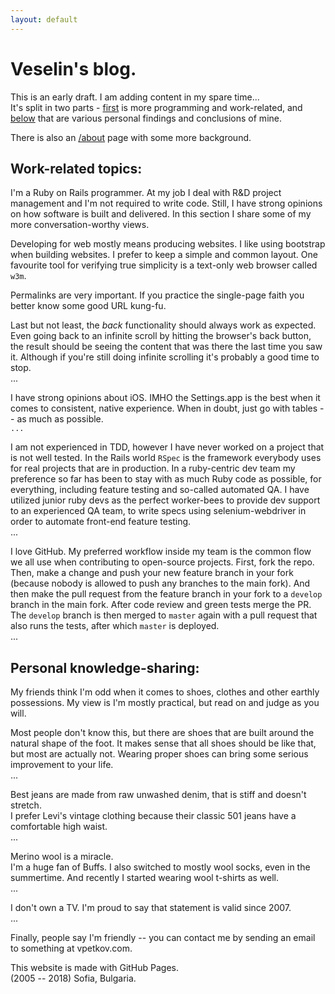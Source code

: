 ```yaml
---
layout: default
---
```



Veselin's blog.
==============

This is an early draft. I am adding content in my spare time...  
It's split in two parts - [first](/#work-related-topics) is more programming and work-related, and [below](/#personal-knowledge-sharing) that are various personal findings and conclusions of mine.

There is also an [/about](/about) page with some more background.


Work-related topics:
--------------------

I'm a Ruby on Rails programmer. At my job I deal with R&D project management and I'm not required to write code. Still, I have strong opinions on how software is built and delivered. In this section I share some of my more conversation-worthy views.

Developing for web mostly means producing websites. I like using bootstrap when building websites. I prefer to keep a simple and common layout. One favourite tool for verifying true simplicity is a text-only web browser called `w3m`.

Permalinks are very important. If you practice the single-page faith you better know some good URL kung-fu.

Last but not least, the *back* functionality should always work as expected. Even going back to an infinite scroll by hitting the browser's back button, the result should be seeing the content that was there the last time you saw it. Although if you're still doing infinite scrolling it's probably a good time to stop.  
...


I have strong opinions about iOS. IMHO the Settings.app is the best when it comes to consistent, native experience. When in doubt, just go with tables -- as much as possible.  
`...`

I am not experienced in TDD, however I have never worked on a project that is not well tested. In the Rails world `RSpec` is the framework everybody uses for real projects that are in production. In a ruby-centric dev team my preference so far has been to stay with as much Ruby code as possible, for everything, including feature testing and so-called automated QA. I have utilized junior ruby devs as the perfect worker-bees to provide dev support to an experienced QA team, to write specs using selenium-webdriver in order to automate front-end feature testing.  
...

I love GitHub. My preferred workflow inside my team is the common flow we all use when contributing to open-source projects. First, fork the repo. Then, make a change and push your new feature branch in your fork (because nobody is allowed to push any branches to the main fork). And then make the pull request from the feature branch in your fork to a `develop` branch in the main fork. After code review and green tests merge the PR. The `develop` branch is then merged to `master` again with a pull request that also runs the tests, after which `master` is deployed.  
...

Personal knowledge-sharing:
---------------------------

My friends think I'm odd when it comes to shoes, clothes and other earthly possessions. My view is I'm mostly practical, but read on and judge as you will.

Most people don't know this, but there are shoes that are built around the natural shape of the foot. It makes sense that all shoes should be like that, but most are actually not. Wearing proper shoes can bring some serious improvement to your life.  
...

Best jeans are made from raw unwashed denim, that is stiff and doesn't stretch.  
I prefer Levi's vintage clothing because their classic 501 jeans have a comfortable high waist.  
...

Merino wool is a miracle.  
I'm a huge fan of Buffs. I also switched to mostly wool socks, even in the summertime. And recently I started wearing wool t-shirts as well.  
...

I don't own a TV. I'm proud to say that statement is valid since 2007.  
...

Finally, people say I'm friendly -- you can contact me by sending an email to something at vpetkov.com.

This website is made with GitHub Pages.  
(2005 -- 2018) Sofia, Bulgaria.
